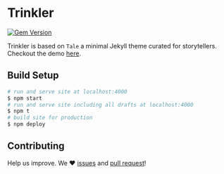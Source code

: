 # Trinkler

[![Gem Version](https://badge.fury.io/rb/tale.svg)](https://badge.fury.io/rb/tale)

Trinkler is based on `Tale` a minimal Jekyll theme curated for storytellers. Checkout the demo [here](https://chesterhow.github.io/tale/).

## Build Setup

```bash
# run and serve site at localhost:4000
$ npm start
# run and serve site including all drafts at localhost:4000
$ npm t
# build site for production
$ npm deploy
```

## Contributing

Help us improve. We ❤ [issues](https://github.com/Trinkler/trinkler.software/issues/new) and [pull request](https://github.com/Trinkler/trinkler.software/fork)!
